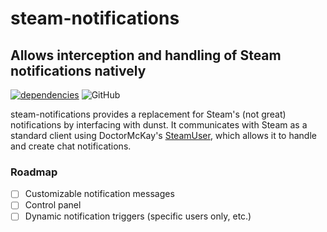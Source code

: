 # steam-notifications

## Allows interception and handling of Steam notifications natively

[![dependencies](https://img.shields.io/david/oofsauce/steam-notifications?style=flat-square)](https://david-dm.org/oofsauce/steam-notifications)
![GitHub](https://img.shields.io/github/license/oofsauce/steam-notifications?style=flat-square)

steam-notifications provides a replacement for Steam's (not great) notifications by interfacing with dunst. It communicates with Steam as a standard client using DoctorMcKay's [SteamUser](https://github.com/DoctorMcKay/node-steam-user), which allows it to handle and create chat notifications.

### Roadmap
- [ ] Customizable notification messages
- [ ] Control panel
- [ ] Dynamic notification triggers (specific users only, etc.)